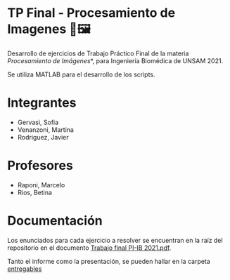 # TP Final - Procesamiento de Imagenes 📄🖼
Desarrollo de ejercicios de Trabajo Práctico Final de la materia *Procesamiento de Imágenes**, para Ingeniería Biomédica de UNSAM 2021.

Se utiliza MATLAB para el desarrollo de los scripts.

# Integrantes
- Gervasi, Sofia
- Venanzoni, Martina
- Rodriguez, Javier

# Profesores
- Raponi, Marcelo
- Rios, Betina

# Documentación
Los enunciados para cada ejercicio a resolver se encuentran en la raíz del repositorio en el documento [Trabajo final PI-IB 2021.pdf](#).

Tanto el informe como la presentación, se pueden hallar en la carpeta [entregables](#)
